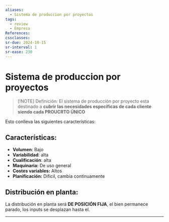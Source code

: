 ```yaml
---
aliases:
  - Sistema de produccion por proyectos
tags:
  - review
  - Empresa
References: 
cssclasses:
sr-due: 2024-10-15
sr-interval: 1
sr-ease: 230
---
```

# Sistema de produccion por proyectos


> [!NOTE] Definición: 
> El sistema de producción por proyecto esta destinado a **cubrir las necesidades específicas de cada cliente siendo cada PROUCRTO ÚNICO**

Esto conlleva las siguientes características:
## Características:

+ **Volumen**: Bajo
+ **Variabilidad**: alta
+ **Cualificación**: alta
+ **Maquinaria:** De uso general 
+ **Costes variables:** Altos 
+ **Planificación:** Dificil, cambia continuamente

## Distribución en planta:
La distribución en planta será **DE POSICIÓN FIJA**, el bien permanece parado, los inputs se desplazan hasta el.
***
